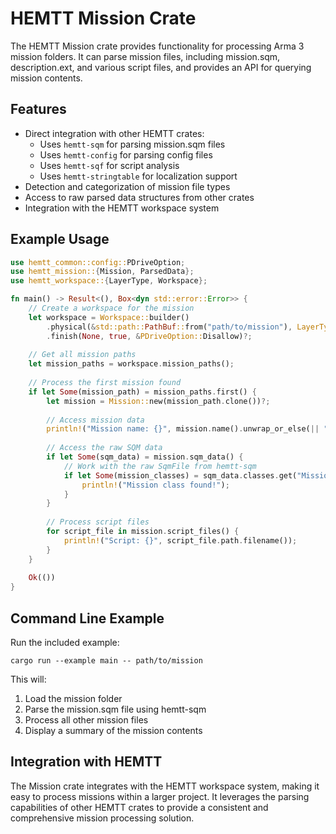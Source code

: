 # HEMTT Mission Crate

The HEMTT Mission crate provides functionality for processing Arma 3 mission folders. It can parse mission files, including mission.sqm, description.ext, and various script files, and provides an API for querying mission contents.

## Features

- Direct integration with other HEMTT crates:
  - Uses `hemtt-sqm` for parsing mission.sqm files
  - Uses `hemtt-config` for parsing config files
  - Uses `hemtt-sqf` for script analysis
  - Uses `hemtt-stringtable` for localization support
- Detection and categorization of mission file types
- Access to raw parsed data structures from other crates
- Integration with the HEMTT workspace system

## Example Usage

```rust
use hemtt_common::config::PDriveOption;
use hemtt_mission::{Mission, ParsedData};
use hemtt_workspace::{LayerType, Workspace};

fn main() -> Result<(), Box<dyn std::error::Error>> {
    // Create a workspace for the mission
    let workspace = Workspace::builder()
        .physical(&std::path::PathBuf::from("path/to/mission"), LayerType::Source)
        .finish(None, true, &PDriveOption::Disallow)?;
    
    // Get all mission paths
    let mission_paths = workspace.mission_paths();
    
    // Process the first mission found
    if let Some(mission_path) = mission_paths.first() {
        let mission = Mission::new(mission_path.clone())?;
        
        // Access mission data
        println!("Mission name: {}", mission.name().unwrap_or_else(|| "Unknown".to_string()));
        
        // Access the raw SQM data
        if let Some(sqm_data) = mission.sqm_data() {
            // Work with the raw SqmFile from hemtt-sqm
            if let Some(mission_classes) = sqm_data.classes.get("Mission") {
                println!("Mission class found!");
            }
        }
        
        // Process script files
        for script_file in mission.script_files() {
            println!("Script: {}", script_file.path.filename());
        }
    }
    
    Ok(())
}
```

## Command Line Example

Run the included example:

```
cargo run --example main -- path/to/mission
```

This will:
1. Load the mission folder
2. Parse the mission.sqm file using hemtt-sqm
3. Process all other mission files
4. Display a summary of the mission contents

## Integration with HEMTT

The Mission crate integrates with the HEMTT workspace system, making it easy to process missions within a larger project. It leverages the parsing capabilities of other HEMTT crates to provide a consistent and comprehensive mission processing solution. 